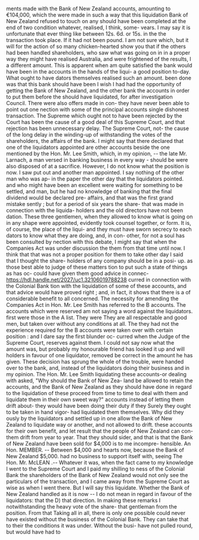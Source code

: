 ments made with the Bank of New Zealand accounts, amounting to €104,000, which the were made in such a way that this liquidation Bank of New Zealand refused to touch on any should have been completed at the end of two condition whatever, realised, I think, some- vears. I may say it is unfortunate that ever thing like between 12s. 6d. or 15s. in the the transaction took place. If it had not been pound. I am not sure which, but it will for the action of so many chicken-hearted show you that if the others had been handled shareholders, who saw what was going on in in a proper way they might have realised Australia, and were frightened of the results, I a different amount. This is apparent when am quite satisfied the bank would have been in the accounts in the hands of the liqui- a good position to-day. What ought to have dators themselves realised such an amount. been done was that this bank should have been I wish I had had the opportunity of getting the Bank of New Zealand, and the other bank the accounts in order to put them before the should have liquidated, for after investigation Council. There were also offers made in con- they have never been able to point out one nection with some of the principal accounts single dishonest transaction. The Supreme which ought not to have been rejected by the Court has been the cause of a good deal of this Supreme Court, and that rejection has been unnecessary delay. The Supreme Court, not- the cause of the long delay in the winding-up of withstanding the votes of the shareholders, the affairs of the bank. I might say that there declared that one of the liquidators appointed are other accounts beside the one mentioned by the Hon. Mr. Lee Smith, which, in my opinion, -- the late Mr. Larnach, a man versed in banking business in every way - should be were also disposed of at a sacrifice. However, I do not know what the position is now. I saw put out and another man appointed. I say nothing of the other man who was ap- in the paper the other day that the liquidators pointed. and who might have been an excellent were waiting for something to be settled, and man, but he had no knowledge of banking that the final dividend would be declared pre- affairs, and that was the first grand mistake sently ; but for a period of six years the share- that was made in connection with the liquida- holders and the old directors have not been dation. These three gentlemen, when they allowed to know what is going on in any shape were appointed, evidently took counsel together, or form. It is, of course, the place of the liqui- and they must have sworn secrecy to each dators to know what they are doing, and, in con- other, for not a soul has been consulted by nection with this debate, I might say that when the Companies Act was under discussion the them from that time until now. I think that that was not a proper position for them to take other day I said that I thought the share- holders of any company should be in a posi- up. as those best able to judge of these matters tion to put such a state of things as has oc- could have given them good advice in connec- https://hdl.handle.net/2027/uc1.32106019788238 curred in connection with the Colonial Bank tion with the liquidation of some of these accounts, and that advice would have proved right ; and, in fact, it shows that there is a of considerable benefit to all concerned. The necessity for amending the Companies Act in Hon. Mr. Lee Smith has referred to the B accounts. The accounts which were reserved am not saying a word against the liquidators. first were those in the A list. They were They are all respectable and good men, but taken over without any conditions at all. The they had not the experience required for the B accounts were taken over with certain position : and I dare say the first blunder oc- curred when the Judge of the Supreme Court, reserves against them. I could not say now what the amount was, but probably my honourable friend has looked it up and will holders in favour of one liquidator, removed be correct in the amount he has given. These decision has sprung the whole of the trouble, were handed over to the bank, and, instead of the liquidators doing their business and in my opinion. The Hon. Mr. Lee Smith liquidating these accounts-or dealing with asked, "Why should the Bank of New Zea- land be allowed to retain the accounts, and the Bank of New Zealand as they should have done in regard to the liquidation of these proceed from time to time to deal with them and liquidate them in their own sweet way?" accounts instead of letting them drift about- they would have been doing their duty if they Surely they ought to be taken in hand vigor- had liquidated them themselves. Why did they ously by the liquidators and settled up in one allow the Bank of New Zealand to liquidate way or another, and not allowed to drift. these accounts for their own benefit, and let result that the people of New Zealand can con- them drift from year to year. That they should sider, and that is that the Bank of New Zealand have been sold for $4,000 is to me incompre- hensible. An Hon. MEMBER. -- Between $4,000 and hearts now, because the Bank of New Zealand $5,000. had no business to support itself with, seeing The Hon. Mr. McLEAN .-- Whatever it was, when the fact came to my knowledge I went to the Supreme Court and I paid my shilling to ness of the Colonial Bank the shareholders of the Bank of New Zealand would not only see the particulars of the transaction, and I came away from the Supreme Court as wise as when I went there. But I will say this liquidate. Whether the Bank of New Zealand handled as it is now -- I do not mean in regard in favour of the liquidators: that the D) that direction. In making these remarks I notwithstanding the heavy vote of the share- that gentleman from the position. From that Taking all in all, there is only one possible could never have existed without the business of the Colonial Bank. They can take that to their the conditions it was under. Without the busi- have not pulled round, but would have had to 